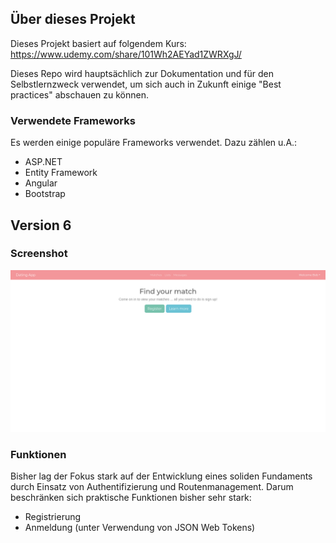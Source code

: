 ## Über dieses Projekt
Dieses Projekt basiert auf folgendem Kurs: https://www.udemy.com/share/101Wh2AEYad1ZWRXgJ/

Dieses Repo wird hauptsächlich zur Dokumentation und für den Selbstlernzweck verwendet,
um sich auch in Zukunft einige "Best practices" abschauen zu können.


### Verwendete Frameworks
Es werden einige populäre Frameworks verwendet. Dazu zählen u.A.:
- ASP.NET
- Entity Framework
- Angular
- Bootstrap

## Version 6

### Screenshot

![Dating App Version 6](/screenshots/datingapp_v6.png?raw=true "Dating App Ver.6")

### Funktionen
Bisher lag der Fokus stark auf der Entwicklung eines soliden Fundaments
durch Einsatz von Authentifizierung und Routenmanagement. Darum beschränken sich
praktische Funktionen bisher sehr stark:

- Registrierung
- Anmeldung (unter Verwendung von JSON Web Tokens)